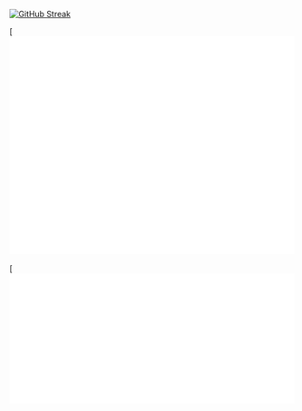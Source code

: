 <!--
### Hi there 👋
**Jheickson/Jheickson** is a ✨ _special_ ✨ repository because its `README.md` (this file) appears on your GitHub profile.

Here are some ideas to get you started:

- 🔭 I’m currently working on ...
- 🌱 I’m currently learning ...
- 👯 I’m looking to collaborate on ...
- 🤔 I’m looking for help with ...
- 💬 Ask me about ...
- 📫 How to reach me: ...
- 😄 Pronouns: ...
- ⚡ Fun fact: ...
-->

[![GitHub Streak](https://streak-stats.demolab.com?user=Jheickson&theme=transparent&hide_border=true&date_format=j%20M%5B%20Y%5D&exclude_days=Sun%2CSat&card_width=750)](https://git.io/streak-stats)

[![GitHub Metrics](github-metrics.svg)

[![WakaTime Metrics](metrics.plugin.wakatime.svg)
